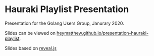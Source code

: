 # Hauraki Playlist Presentation

Presentation for the Golang Users Group, Janurary 2020.

Slides can be viewed on [heymatthew.github.io/presentation-hauraki-playlist](https://heymatthew.github.io/presentation-hauraki-playlist/#/).

Slides based on [reveal.js](https://revealjs.com/)
